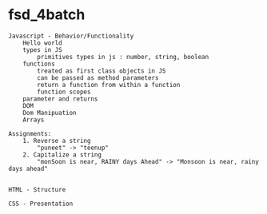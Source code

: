# fsd_4batch

    Javascript - Behavior/Functionality
        Hello world
        types in JS
            primitives types in js : number, string, boolean
        functions 
            treated as first class objects in JS
            can be passed as method parameters  
            return a function from within a function  
            function scopes
        parameter and returns
        DOM
        Dom Manipuation
        Arrays
    
    Assignments:
        1. Reverse a string
            "puneet" -> "teenup"
        2. Capitalize a string
            "monSoon is near, RAINY days Ahead" -> "Monsoon is near, rainy days ahead"

    
    HTML - Structure

    CSS - Presentation


